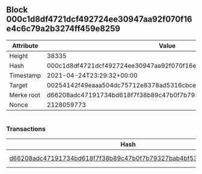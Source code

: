## Block 000c1d8df4721dcf492724ee30947aa92f070f16e4c6c79a2b3274ff459e8259

Attribute | Value
--- | ---
Height | 38335
Hash | 000c1d8df4721dcf492724ee30947aa92f070f16e4c6c79a2b3274ff459e8259
Timestamp | 2021-04-24T23:29:32+00:00
Target | 00254142f49eaaa504dc75712e8378ad5316cbcead634704b3734b6271167cc4
Merke root | d66208adc47191734bd618f7f38b89c47b0f7b79327bab4bf530299a7b4d393d
Nonce | 2128059773

```

```

### Transactions

Hash | Amount
--- | ---
[d66208adc47191734bd618f7f38b89c47b0f7b79327bab4bf530299a7b4d393d](d66208adc47191734bd618f7f38b89c47b0f7b79327bab4bf530299a7b4d393d.md) | 10.00000000 SKEPTI 
